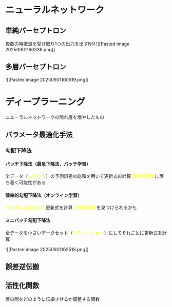 # ニューラルネットワーク
## 単純パーセプトロン
複数の特徴涼を受け取り1つの出力を出すNN
![[Pasted image 20250901160336.png]]
## 多層パーセプトロン
![[Pasted image 20250901160519.png]]
# ディープラーニング
ニューラルネットワークの隠れ層を増やしたもの
## パラメータ最適化手法
### 勾配下降法
#### バッチ下降法（最急下降法、バッチ学習）
全データ（<font color="#ffff00">エポック</font>）の予測誤差の総和を用いて更新式の計算
<font color="#ffff00">局所最適解</font>に落ち着く可能性がある
#### 確率的勾配下降法（オンライン学習）
<font color="#ffff00">ランダムに抽出して</font>更新式を計算
<font color="#ffff00">大域最適解</font>を見つけられるかも
#### ミニバッチ勾配下降法
全データを小さいデータセット（<font color="#ffff00">イテレーション</font>）にしてそれごとに更新式を計算


![[Pasted image 20250901162518.png]]
## 誤差逆伝搬

## 活性化関数
層の間をどのように伝搬させるか調整する関数
### 



